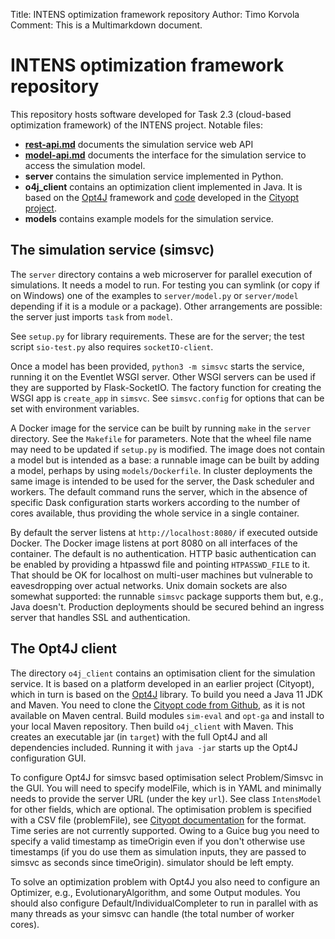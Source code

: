 Title: INTENS optimization framework repository
Author: Timo Korvola
Comment: This is a Multimarkdown document.

# INTENS optimization framework repository

This repository hosts software developed for Task 2.3 (cloud-based
optimization framework) of the INTENS project.  Notable files:

- **[rest-api.md](rest-api.html)** documents the simulation service web API
- **[model-api.md](model-api.html)** documents the interface for the
  simulation service to access the simulation model.
- **server** contains the simulation service implemented in Python.
- **o4j_client** contains an optimization client implemented in Java.
  It is based on the [Opt4J][] framework and [code][cityopt-gh]
  developed in the [Cityopt project][].
- **models** contains example models for the simulation service.

## The simulation service (simsvc)

The `server` directory contains a web microserver for parallel
execution of simulations.  It needs a model to run.  For testing you
can symlink (or copy if on Windows) one of the examples to
`server/model.py` or `server/model` depending if it is a module or a
package).  Other arrangements are possible: the server just imports
`task` from `model`.

See `setup.py` for library requirements.  These are for the server;
the test script `sio-test.py` also requires `socketIO-client`.

Once a model has been provided, `python3 -m simsvc` starts the service,
running it on the Eventlet WSGI server.  Other WSGI servers can be used
if they are supported by Flask-SocketIO.  The factory function for
creating the WSGI app is `create_app` in `simsvc`.  See
`simsvc.config` for options that can be set with environment
variables.

A Docker image for the service can be built by running `make` in the
`server` directory.  See the `Makefile` for parameters.  Note that the
wheel file name may need to be updated if `setup.py` is modified.  The
image does not contain a model but is intended as a base: a runnable
image can be built by adding a model, perhaps by using
`models/Dockerfile`.  In cluster deployments the same image is
intended to be used for the server, the Dask scheduler and workers.
The default command runs the server, which in the absence of specific
Dask configuration starts workers according to the number of cores
available, thus providing the whole service in a single container.

By default the server listens at `http://localhost:8080/` if executed
outside Docker.  The Docker image listens at port 8080 on all
interfaces of the container.  The default is no authentication.  HTTP
basic authentication can be enabled by providing a htpasswd file and
pointing `HTPASSWD_FILE` to it.  That should be OK for localhost on
multi-user machines but vulnerable to eavesdropping over actual
networks.  Unix domain sockets are also somewhat supported: the
runnable `simsvc` package supports them but, e.g., Java doesn't.
Production deployments should be secured behind an ingress server that
handles SSL and authentication.

## The Opt4J client

The directory `o4j_client` contains an optimisation client for the
simulation service.  It is based on a platform developed in an earlier
project (Cityopt), which in turn is based on the [Opt4J][] library.
To build you need a Java 11 JDK and Maven.  You need to clone the
[Cityopt code from Github][cityopt-gh], as it is not available on
Maven central.  Build modules `sim-eval` and `opt-ga` and install to
your local Maven repository.  Then build `o4j_client` with Maven.
This creates an executable jar (in `target`) with the full Opt4J and
all dependencies included.  Running it with `java -jar` starts up the
Opt4J configuration GUI.

To configure Opt4J for simsvc based optimisation select Problem/Simsvc
in the GUI.  You will need to specify modelFile, which is in YAML and
minimally needs to provide the server URL (under the key `url`).  See
class `IntensModel` for other fields, which are optional.  The
optimisation problem is specified with a CSV file (problemFile), see
[Cityopt documentation][cityopt-csv] for the format.  Time series are
not currently supported.  Owing to a Guice bug you need to specify a
valid timestamp as timeOrigin even if you don't otherwise use
timestamps (if you do use them as simulation inputs, they are passed
to simsvc as seconds since timeOrigin).  simulator should be left
empty.

To solve an optimization problem with Opt4J you also need to configure
an Optimizer, e.g., EvolutionaryAlgorithm, and some Output modules.
You should also configure Default/IndividualCompleter to run in
parallel with as many threads as your simsvc can handle (the total
number of worker cores).

[Opt4J]: http://opt4j.sourceforge.net/
[cityopt-gh]: https://github.com/Cityopt/cityopt "Cityopt on Github"
[Cityopt project]: http://www.cityopt.eu/
[cityopt-csv]: https://github.com/Cityopt/cityopt/blob/master/misc/csv-formats.md
